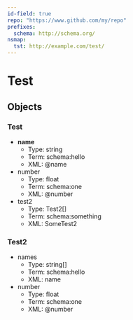 ```yaml
---
id-field: true
repo: "https://www.github.com/my/repo"
prefixes:
  schema: http://schema.org/
nsmap:
  tst: http://example.com/test/
---
```


# Test

## Objects

### Test

- __name__
  - Type: string
  - Term: schema:hello
  - XML: @name
- number
  - Type: float
  - Term: schema:one
  - XML: @number
- test2
  - Type: Test2[]
  - Term: schema:something
  - XML: SomeTest2

### Test2

- names
  - Type: string[]
  - Term: schema:hello
  - XML: name
- number
  - Type: float
  - Term: schema:one
  - XML: @number
